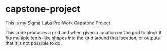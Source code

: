 # capstone-project
This is my Sigma Labs Pre-Work Capstone Project

This code produces a grid and when given a location on the grid to block it fits multiple tetris-like shapes into the grid around that location, or outputs that it is not possible to do.
